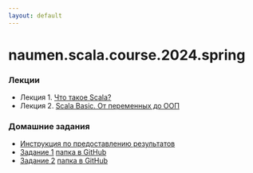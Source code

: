 ```yaml
---
layout: default
---
```

# naumen.scala.course.2024.spring

### Лекции

* Лекция 1. [Что такое Scala?](lectures/scala_lecture_1.html)
* Лекция 2. [Scala Basic. От переменных до ООП](lectures/scala_lecture_2.html)

### Домашние задания
* [Инструкция по предоставлению результатов](https://github.com/naumen-student/naumen.scala.course.2024.spring#%D0%BF%D1%80%D0%B5%D0%B4%D0%BE%D1%81%D1%82%D0%B0%D0%B2%D0%BB%D0%B5%D0%BD%D0%B8%D0%B5-%D1%80%D0%B5%D0%B7%D1%83%D0%BB%D1%8C%D1%82%D0%B0%D1%82%D0%BE%D0%B2)
* [Задание 1](homeworks/homework_1/homework_1.md) [папка в GitHub](https://github.com/naumen-student/naumen.scala.course.2024.spring/tree/master/homeworks/homework_1)
* [Задание 2](homeworks/homework_2/homework_2.md) [папка в GitHub](https://github.com/naumen-student/naumen.scala.course.2024.spring/tree/master/homeworks/homework_2)